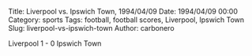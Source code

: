 Title: Liverpool vs. Ipswich Town, 1994/04/09
Date: 1994/04/09 00:00
Category: sports
Tags: football, football scores, Liverpool, Ipswich Town
Slug: liverpool-vs-ipswich-town
Author: carbonero


Liverpool 1 - 0 Ipswich Town
